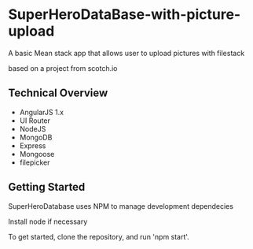 # SuperHeroDataBase-with-picture-upload

A basic Mean stack app that allows user to upload pictures with filestack

based on a project from scotch.io

## Technical Overview

* AngularJS 1.x
* UI Router
* NodeJS
* MongoDB
* Express
* Mongoose
* filepicker

## Getting Started

SuperHeroDatabase uses NPM to manage development dependecies

Install node if necessary

To get started, clone the repository, and run 'npm start'.
